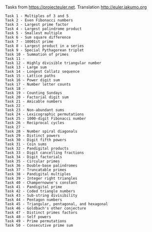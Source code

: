 Tasks from https://projecteuler.net.
Translation http://euler.jakumo.org
  
	Task 1 - Multiples of 3 and 5
	Task 2 - Even Fibonacci numbers
	Task 3 - Largest prime factor
	Task 4 - Largest palindrome product  
	Task 5 - Smallest multiple 
	Task 6 - Sum square difference 
	Task 7 - 10001st prime
	Task 8 - Largest product in a series
	Task 9 - Special Pythagorean triplet
	Task 10 - Summation of primes
	Task 11 - 
	Task 12 - Highly divisible triangular number
	Task 13 - Large sum
	Task 14 - Longest Collatz sequence
	Task 15 - Lattice paths
	Task 16 - Power digit sum
	Task 17 - Number letter counts
	Task 18 - 
	Task 19 - Counting Sundays
	Task 20 - Factorial digit sum
	Task 21 - Amicable numbers
	Task 22 - 
	Task 23 - Non-abundant sums
	Task 24 - Lexicographic permutations
	Task 25 - 1000-digit Fibonacci number
	Task 26 - Reciprocal cycles
	Task 27 - 
	Task 28 - Number spiral diagonals
	Task 29 - Distinct powers
	Task 30 - Digit fifth powers
	Task 31 - Coin sums
	Task 32 - Pandigital products	
	Task 33 - Digit cancelling fractions
	Task 34 - Digit factorials
	Task 35 - Circular primes
	Task 36 - Double-base palindromes
	Task 37 - Truncatable primes
	Task 38 - Pandigital multiples
	Task 39 - Integer right triangles
	Task 40 - Champernowne's constant
	Task 41 - Pandigital prime
	Task 42 - Coded triangle numbers
	Task 43 - Sub-string divisibility
	Task 44 - Pentagon numbers
	Task 45 - Triangular, pentagonal, and hexagonal	
	Task 46 - Goldbach's other conjecture
	Task 47 - Distinct primes factors
	Task 48 - Self powers
	Task 49 - Prime permutations
	Task 50 - Consecutive prime sum
